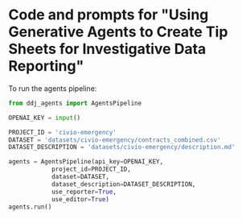 # Code and prompts for "Using Generative Agents to Create Tip Sheets for Investigative Data Reporting"

To run the agents pipeline:

```python
from ddj_agents import AgentsPipeline

OPENAI_KEY = input()

PROJECT_ID = 'civio-emergency'
DATASET = 'datasets/civio-emergency/contracts_combined.csv'
DATASET_DESCRIPTION = 'datasets/civio-emergency/description.md'

agents = AgentsPipeline(api_key=OPENAI_KEY,
			project_id=PROJECT_ID, 
			dataset=DATASET, 
			dataset_description=DATASET_DESCRIPTION, 
			use_reporter=True,
			use_editor=True)
agents.run()
```

